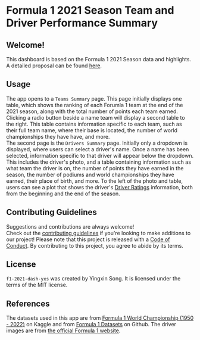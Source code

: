 # Formula 1 2021 Season Team and Driver Performance Summary
## Welcome!
This dashboard is based on the Formula 1 2021 Season data and highlights. A detailed proposal can be found [here](https://github.com/UBC-MDS/f1-2021-analysis/blob/main/reports/proposal.md).

## Usage
The app opens to a `Teams Summary` page. This page initially displays one table, which shows the ranking of each Forumla 1 team at the end of the 2021 season, along with the total number of points each team earned. <br>
Clicking a radio button beside a name team will display a second table to the right. This table contains information specific to each team, such as their full team name, where their base is located, the number of world championships they have have, and more. <br>
The second page is the `Drivers Summary` page. Initially only a dropdown is displayed, where users can select a driver's name. Once a name has been selected, information specific to that driver will appear below the dropdown. This includes the driver's photo, and a table containing information such as what team the driver is on, the number of points they have earned in the season, the number of podiums and world championships they have earned, their place of birth, and more. To the left of the photo and table, users can see a plot that shows the driver's [Driver Ratings](https://www.ea.com/games/f1/f1-22/news/f1-22-driver-ratings) information, both from the beginning and the end of the season.

## Contributing Guidelines
Suggestions and contributions are always welcome! <br>
Check out the [contributing guidelines]('CONTRIBUTING.md') if you're looking to make additions to our project! Please note that this project is released with a [Code of Conduct]("CODE_OF_CONDUCT.md"). By contributing to this project, you agree to abide by its terms.

## License
`f1-2021-dash-yxs` was created by Yingxin Song. It is licensed under the terms of the MIT license.

## References
The datasets used in this app are from [Formula 1 World Championship (1950 - 2022)](https://www.kaggle.com/datasets/rohanrao/formula-1-world-championship-1950-2020?select=lap_times.csv) on Kaggle and from [Formula 1 Datasets](https://github.com/toUpperCase78/formula1-datasets) on Github. The driver images are from [the official Formula 1 website](https://www.formula1.com/en/drivers.html).